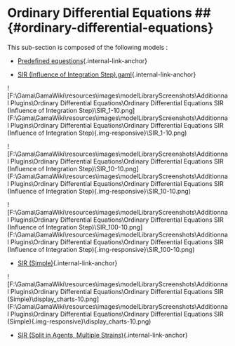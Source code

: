 # Ordinary Differential Equations ## {#ordinary-differential-equations}

This sub-section is composed of the following models :

* [Predefined equestions](references#OrdinaryDifferentialEquationsBuilt-InEquations){.internal-link-anchor}

* [SIR (Influence of Integration Step).gaml](references#OrdinaryDifferentialEquationsSIRInfluenceofIntegrationStep){.internal-link-anchor}

![F:\Gama\GamaWiki\resources\images\modelLibraryScreenshots\Additionnal Plugins\Ordinary Differential Equations\Ordinary Differential Equations SIR (Influence of Integration Step)\SIR_1-10.png](F:\Gama\GamaWiki\resources\images\modelLibraryScreenshots\Additionnal Plugins\Ordinary Differential Equations\Ordinary Differential Equations SIR (Influence of Integration Step){.img-responsive}\SIR_1-10.png)

![F:\Gama\GamaWiki\resources\images\modelLibraryScreenshots\Additionnal Plugins\Ordinary Differential Equations\Ordinary Differential Equations SIR (Influence of Integration Step)\SIR_10-10.png](F:\Gama\GamaWiki\resources\images\modelLibraryScreenshots\Additionnal Plugins\Ordinary Differential Equations\Ordinary Differential Equations SIR (Influence of Integration Step){.img-responsive}\SIR_10-10.png)

![F:\Gama\GamaWiki\resources\images\modelLibraryScreenshots\Additionnal Plugins\Ordinary Differential Equations\Ordinary Differential Equations SIR (Influence of Integration Step)\SIR_100-10.png](F:\Gama\GamaWiki\resources\images\modelLibraryScreenshots\Additionnal Plugins\Ordinary Differential Equations\Ordinary Differential Equations SIR (Influence of Integration Step){.img-responsive}\SIR_100-10.png)

* [SIR (Simple)](references#OrdinaryDifferentialEquationsSIRSimple){.internal-link-anchor}

![F:\Gama\GamaWiki\resources\images\modelLibraryScreenshots\Additionnal Plugins\Ordinary Differential Equations\Ordinary Differential Equations SIR (Simple)\display_charts-10.png](F:\Gama\GamaWiki\resources\images\modelLibraryScreenshots\Additionnal Plugins\Ordinary Differential Equations\Ordinary Differential Equations SIR (Simple){.img-responsive}\display_charts-10.png)

* [SIR (Split in Agents, Multiple Strains)](references#OrdinaryDifferentialEquationsSIRSplitinAgentsMultipleStrains){.internal-link-anchor}